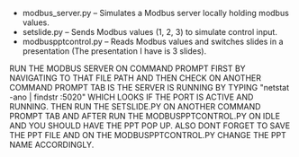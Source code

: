 - modbus_server.py – Simulates a Modbus server locally holding modbus values.
- setslide.py – Sends Modbus values (1, 2, 3) to simulate control input.
- modbuspptcontrol.py – Reads Modbus values and switches slides in a presentation (The presentation I have is 3 slides).




RUN THE MODBUS SERVER ON COMMAND PROMPT FIRST BY NAVIGATING TO THAT FILE PATH AND THEN CHECK ON ANOTHER COMMAND PROMPT TAB IS THE SERVER IS RUNNING BY TYPING "netstat -ano | findstr :5020" WHICH LOOKS IF THE PORT IS ACTIVE AND RUNNING. THEN RUN THE SETSLIDE.PY ON ANOTHER COMMAND PROMPT TAB AND AFTER RUN THE MODBUSPPTCONTROL.PY ON IDLE AND YOU SHOULD HAVE THE PPT POP UP. ALSO DONT FORGET TO SAVE THE PPT FILE AND ON THE MODBUSPPTCONTROL.PY CHANGE THE PPT NAME ACCORDINGLY.

